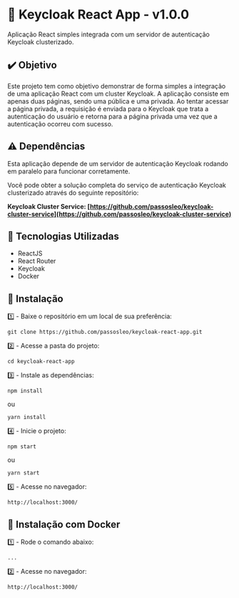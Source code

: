 # 🔑 Keycloak React App - v1.0.0

Aplicação React simples integrada com um servidor de autenticação Keycloak clusterizado.


## ✔️ Objetivo

Este projeto tem como objetivo demonstrar de forma simples a integração de uma aplicação React com um cluster Keycloak. A aplicação consiste em apenas duas páginas, sendo uma pública e uma privada. Ao tentar acessar a página privada, a requisição é enviada para o Keycloak que trata a autenticação do usuário e retorna para a página privada uma vez que a autenticação ocorreu com sucesso.


## ⚠️ Dependências

Esta aplicação depende de um servidor de autenticação Keycloak rodando em paralelo para funcionar corretamente. 

Você pode obter a solução completa do serviço de autenticação Keycloak clusterizado através do seguinte repositório:

**Keycloak Cluster Service: [https://github.com/passosleo/keycloak-cluster-service](https://github.com/passosleo/keycloak-cluster-service)**

## 🚀 Tecnologias Utilizadas

* ReactJS
* React Router
* Keycloak
* Docker


## 🔧 Instalação

1️⃣ - Baixe o repositório em um local de sua preferência:
```
git clone https://github.com/passosleo/keycloak-react-app.git
```

2️⃣ - Acesse a pasta do projeto:
```
cd keycloak-react-app
```

3️⃣ - Instale as dependências:
```
npm install
```
ou
```
yarn install
```

4️⃣ - Inicie o projeto:
```
npm start
```
ou
```
yarn start
```

5️⃣ - Acesse no navegador:
```
http://localhost:3000/
```


## 🐳 Instalação com Docker

1️⃣ - Rode o comando abaixo:
```
...
```

2️⃣ - Acesse no navegador:
```
http://localhost:3000/
```

<!-- ![Screenshot da página de login](https://res.cloudinary.com/leopassos/image/upload/v1640487839/leopassos/login.png) -->
